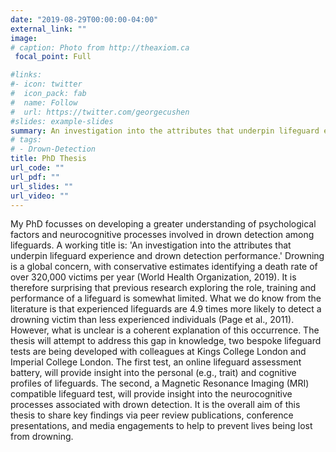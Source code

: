```yaml
---
date: "2019-08-29T00:00:00-04:00"
external_link: ""
image:
# caption: Photo from http://theaxiom.ca
 focal_point: Full

#links:
#- icon: twitter
#  icon_pack: fab
#  name: Follow
#  url: https://twitter.com/georgecushen
#slides: example-slides
summary: An investigation into the attributes that underpin lifeguard experience and drown detection performance.
# tags:
# - Drown-Detection
title: PhD Thesis
url_code: ""
url_pdf: ""
url_slides: ""
url_video: ""
---
```


My PhD focusses on developing a greater understanding of psychological factors and neurocognitive processes involved in drown detection among lifeguards. A working title is: 'An investigation into the attributes that underpin lifeguard experience and drown detection performance.' Drowning is a global concern, with conservative estimates identifying a death rate of over 320,000 victims per year (World Health Organization, 2019). It is therefore surprising that previous research exploring the role, training and performance of a lifeguard is somewhat limited. What we do know from the literature is that experienced lifeguards are 4.9 times more likely to detect a drowning victim than less experienced individuals (Page et al., 2011). However, what is unclear is a coherent explanation of this occurrence. The thesis will attempt to address this gap in knowledge, two bespoke lifeguard tests are being developed with colleagues at Kings College London and Imperial College London. The first test, an online lifeguard assessment battery, will provide insight into the personal (e.g., trait) and cognitive profiles of lifeguards. The second, a Magnetic Resonance Imaging (MRI) compatible lifeguard test, will provide insight into the neurocognitive processes associated with drown detection. It is the overall aim of this thesis to share key findings via peer review publications, conference presentations, and media engagements to help to prevent lives being lost from drowning.    


